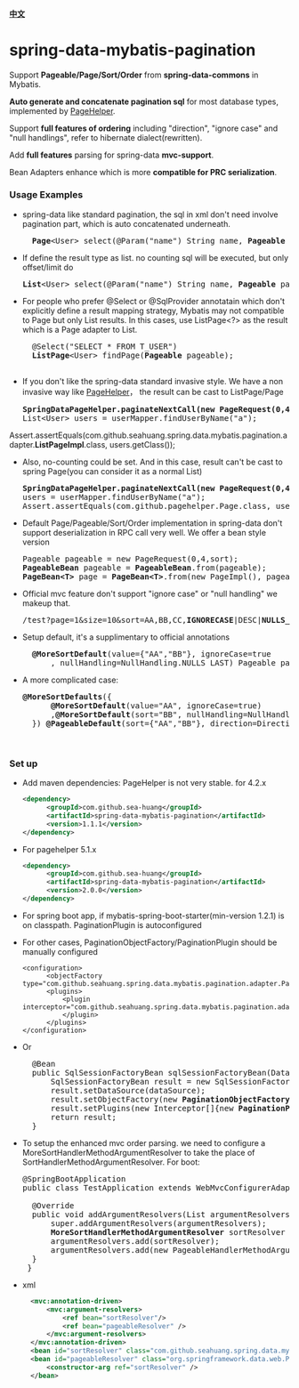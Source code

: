 #### [中文](https://github.com/sea-huang/spring-data-mybatis-pagination/blob/master/README_CN.md)

# spring-data-mybatis-pagination
Support <b>Pageable/Page/Sort/Order</b> from <b>spring-data-commons</b> in Mybatis.

<b>Auto generate and concatenate pagination sql</b> for most database types, implemented by [PageHelper](https://github.com/pagehelper/Mybatis-PageHelper). 
  
Support <b>full features of ordering</b> including "direction", "ignore case" and "null handlings", refer to hibernate dialect(rewritten).  

Add <b>full features</b> parsing for spring-data <b>mvc-support</b>.  

Bean Adapters enhance which is more <b>compatible for PRC serialization</b>. 


### Usage Examples
- spring-data like standard pagination, the sql in xml don't need involve pagination part, which is auto concatenated underneath.

  <pre>
	<b>Page</b>&ltUser&gt select(@Param("name") String name, <b>Pageable</b> pageable);
  </pre>

- If define the result type as list. no counting sql will be executed, but only offset/limit do

  <pre>
  <b>List</b>&ltUser&gt select(@Param("name") String name, <b>Pageable</b> pageable);
  </pre>

- For people who prefer @Select or @SqlProvider annotatain which don't explicitly define a result mapping strategy, Mybatis may not compatible to Page but only List results. In this cases, use ListPage<?> as the result which is a Page adapter to List.

	<pre>
	@Select("SELECT * FROM T_USER")
    <b>ListPage</b>&ltUser&gt findPage(<b>Pageable</b> pageable);
	</pre>
	
- If you don't like the spring-data standard invasive style. We have a non invasive way like [PageHelper](https://github.com/pagehelper/Mybatis-PageHelper)， the result can be cast to ListPage/Page

  <pre>
  <b>SpringDataPageHelper.paginateNextCall(new PageRequest(0,4));</b>
  List&ltUser&gt users = userMapper.findUserByName("a");
Assert.assertEquals(com.github.seahuang.spring.data.mybatis.pagination.adapter.<b>ListPageImpl</b>.class, users.getClass());
  </pre>
  
- Also, no-counting could be set. And in this case, result can't be cast to spring Page(you can consider it as a normal List)

  <pre>
  <b>SpringDataPageHelper.paginateNextCall(new PageRequest(0,4), false);</b>
  users = userMapper.findUserByName("a");
  Assert.assertEquals(com.github.pagehelper.Page.class, users.getClass());
  </pre>
 
- Default Page/Pageable/Sort/Order implementation in spring-data don't support deserialization in RPC call very well. We offer a bean style version
  
  <pre>
  Pageable pageable = new PageRequest(0,4,sort);
  <b>PageableBean</b> pageable = <b>PageableBean</b>.from(pageable);
  <b>PageBean&ltT&gt</b> page = <b>PageBean&ltT&gt</b>.from(new PageImpl<T>(), pageable);
  </pre>
  
- Official mvc feature don't support "ignore case" or "null handling"
  we makeup that.
  
  <pre>
  /test?page=1&size=10&sort=AA,BB,CC,<b>IGNORECASE</b>|DESC|<b>NULLS_LAST</b>
  </pre>
  
- Setup default, it's a supplimentary to official annotations
  <pre>
  	<b>@MoreSortDefault</b>(value={"AA","BB"}, ignoreCase=true
		, nullHandling=NullHandling.NULLS_LAST) Pageable pageable
  </pre>
  
- A more complicated case:
  <pre>
  <b>@MoreSortDefaults</b>({
		<b>@MoreSortDefault</b>(value="AA", ignoreCase=true)
		,<b>@MoreSortDefault</b>(sort="BB", nullHandling=NullHandling.NULLS_LAST)
	}) <b>@PageableDefault</b>(sort={"AA","BB"}, direction=Direction.DESC) Pageable pageable
  </pre>
  
    <br>
### Set up
- Add maven dependencies: PageHelper is not very stable. for 4.2.x

  ```xml
  <dependency>
  		<groupId>com.github.sea-huang</groupId>
  		<artifactId>spring-data-mybatis-pagination</artifactId>
  		<version>1.1.1</version>
  </dependency>
  ```	
- For pagehelper 5.1.x

  ```xml
  <dependency>
  		<groupId>com.github.sea-huang</groupId>
  		<artifactId>spring-data-mybatis-pagination</artifactId>
  		<version>2.0.0</version>
  </dependency>
  ```	

- For spring boot app, if mybatis-spring-boot-starter(min-version 1.2.1) is on classpath. PaginationPlugin is autoconfigured
- For other cases, PaginationObjectFactory/PaginationPlugin should be manually configured

  ```
  <configuration>
  		<objectFactory type="com.github.seahuang.spring.data.mybatis.pagination.adapter.PaginationObjectFactory"/>
  		<plugins>
 			<plugin interceptor="com.github.seahuang.spring.data.mybatis.pagination.adapter.PaginationPlugin">
 			</plugin>
 		</plugins>
  </configuration>
  ```
  
- Or

  <pre>
    @Bean
    public SqlSessionFactoryBean sqlSessionFactoryBean(DataSource dataSource){
    	SqlSessionFactoryBean result = new SqlSessionFactoryBean();
    	result.setDataSource(dataSource);
    	result.setObjectFactory(new <b>PaginationObjectFactory</b>());
    	result.setPlugins(new Interceptor[]{new <b>PaginationPlugin</b>()});
    	return result;
    }
  </pre>
  
- To setup the enhanced mvc order parsing. we need to configure a MoreSortHandlerMethodArgumentResolver to take the place of SortHandlerMethodArgumentResolver. For boot:

  <pre>
  @SpringBootApplication
  public class TestApplication extends WebMvcConfigurerAdapter {
	
    @Override
    public void addArgumentResolvers(List<HandlerMethodArgumentResolver> argumentResolvers) {
        super.addArgumentResolvers(argumentResolvers);
        <b>MoreSortHandlerMethodArgumentResolver</b> sortResolver = new <b>MoreSortHandlerMethodArgumentResolver</b>();
        argumentResolvers.add(sortResolver);
        argumentResolvers.add(new PageableHandlerMethodArgumentResolver(sortResolver));
    }
   }
  </pre>
  
- xml

  ```xml
  	<mvc:annotation-driven>  
	    <mvc:argument-resolvers>
			<ref bean="sortResolver"/>
	        <ref bean="pageableResolver" />
    	</mvc:argument-resolvers>
    </mvc:annotation-driven>
    <bean id="sortResolver" class="com.github.seahuang.spring.data.mybatis.pagination.mvc.MoreSortHandlerMethodArgumentResolver" />
	<bean id="pageableResolver" class="org.springframework.data.web.PageableHandlerMethodArgumentResolver">
	    <constructor-arg ref="sortResolver" />
	</bean>
  
  ```